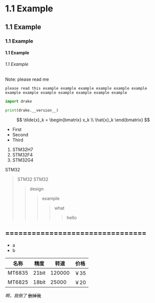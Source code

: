 # 1.1 Example
## 1.1 Example
### 1.1 Example
#### 1.1 Example
###### 1.1 Example

Note: please read me

	please read this example example example example example example example example example example example example example

```python
import drake

print(drake.__version__)
```

$$
\tilde{x}_k = 
\begin{bmatrix}
x_k \\ \hat{x}_k
\end{bmatrix}
$$

* First
* Second
* Third

1. STM32H7
2. STM32F4
3. STM32G4

STM32 
>STM32
>STM32
>>design
>>>example
>>>>what
>>>>>hello


================================
---
+ a
+ b


名称 | 精度 | 转速 | 价格
---|----|-|-
MT6835| 21bit | 120000|￥35
MT6825| 18bit | 25000|￥20

*啊，我倒了*
~~删掉我~~
